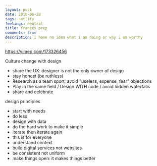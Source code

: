 ```yaml
---
layout: post
date: 2018-06-28
tags: netlify
feelings: neutral
title: frances prep
comments: true
description: i have no idea what i am doing or why i am worthy
---
```


<https://vimeo.com/173326456>

Culture change with design

- share the UX: designer is not the only owner of design
- stay honest (be ruthless)
- Research as a team sport: avoid "useless, expense, fear" objections
- Play in the same field / Design WITH code / avoid hidden waterfalls
- share and celebrate

design principles

- start with needs
- do less
- design with data
- do the hard work to make it simple
- iterate then iterate again
- this is for everyone
- understand context
- build digital services not websites
- be consistent not uniform
- make things open: it makes things better
